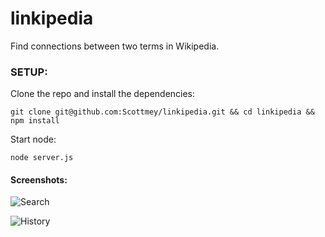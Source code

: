 # linkipedia
Find connections between two terms in Wikipedia.


### SETUP:

Clone the repo and install the dependencies:
```
git clone git@github.com:Scottmey/linkipedia.git && cd linkipedia && npm install
```

Start node:
```
node server.js
```

#### Screenshots:
![Search](https://cloud.githubusercontent.com/assets/969752/12594675/3c9e5ade-c445-11e5-8d64-cea9655277c2.jpg)


![History](https://cloud.githubusercontent.com/assets/969752/12594678/40b530ca-c445-11e5-93ba-a0a61b63c48c.jpg)
